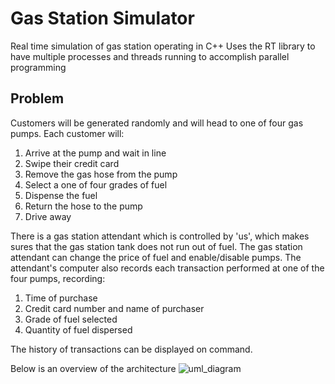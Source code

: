 # Gas Station Simulator

Real time simulation of gas station operating in C++
Uses the RT library to have multiple processes and threads running to accomplish parallel programming

## Problem

Customers will be generated randomly and will head to one of four gas pumps. Each customer will:
1) Arrive at the pump and wait in line 
2) Swipe their credit card 
3) Remove the gas hose from the pump 
4) Select a one of four grades of fuel 
5) Dispense the fuel
6) Return the hose to the pump
7) Drive away

There is a gas station attendant which is controlled by 'us', which makes sures that the gas station tank does not run out of fuel. The gas station attendant can 
change the price of fuel and enable/disable pumps. 
The attendant's computer also records each transaction performed at one of the four pumps, recording:
1) Time of purchase
2) Credit card number and name of purchaser
3) Grade of fuel selected
4) Quantity of fuel dispersed

The history of transactions can be displayed on command.

Below is an overview of the architecture
![uml_diagram](https://user-images.githubusercontent.com/8892975/90971165-ee890680-e4c1-11ea-9c03-1748b4256bbd.png)

